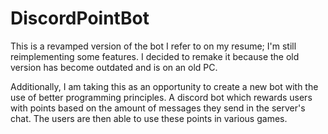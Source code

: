 # DiscordPointBot

This is a revamped version of the bot I refer to on my resume; I'm still reimplementing some features. I decided to remake it because the old version has become outdated and is on an old PC. 

Additionally, I am taking this as an opportunity to create a new bot with the use of better programming principles. A discord bot which rewards users with points based on the amount of messages they send in the server's chat. The users are then able to use these points in various games.
